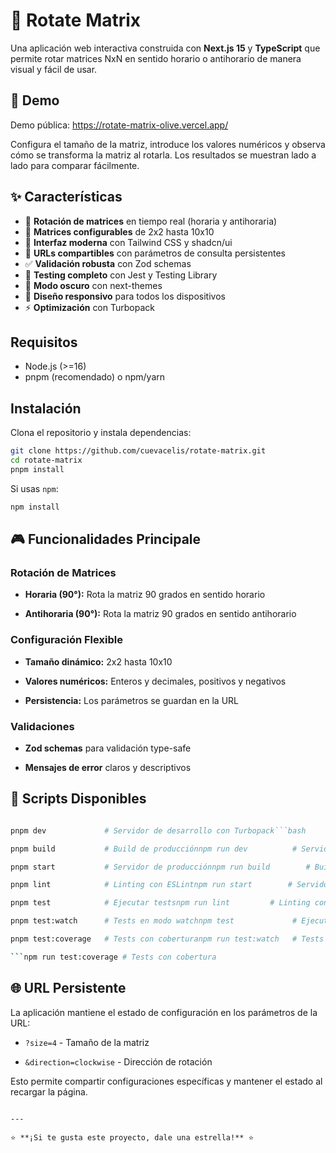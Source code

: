 # 🔄 Rotate Matrix

Una aplicación web interactiva construida con **Next.js 15** y **TypeScript** que permite rotar matrices NxN en sentido horario o antihorario de manera visual y fácil de usar.

## 🎯 Demo
Demo pública: https://rotate-matrix-olive.vercel.app/

Configura el tamaño de la matriz, introduce los valores numéricos y observa cómo se transforma la matriz al rotarla. Los resultados se muestran lado a lado para comparar fácilmente. 

## ✨ Características

- 🔄 **Rotación de matrices** en tiempo real (horaria y antihoraria)
- 📐 **Matrices configurables** de 2x2 hasta 10x10
- 🎨 **Interfaz moderna** con Tailwind CSS y shadcn/ui
- 🔗 **URLs compartibles** con parámetros de consulta persistentes
- ✅ **Validación robusta** con Zod schemas
- 🧪 **Testing completo** con Jest y Testing Library
- 🌙 **Modo oscuro** con next-themes
- 📱 **Diseño responsivo** para todos los dispositivos
- ⚡ **Optimización** con Turbopack

## Requisitos

- Node.js (>=16)
- pnpm (recomendado) o npm/yarn

## Instalación

Clona el repositorio y instala dependencias:

```bash
git clone https://github.com/cuevacelis/rotate-matrix.git
cd rotate-matrix
pnpm install
```

Si usas `npm`:

```bash
npm install
```

## 🎮 Funcionalidades Principale

### Rotación de Matrices

- **Horaria (90°):** Rota la matriz 90 grados en sentido horario

- **Antihoraria (90°):** Rota la matriz 90 grados en sentido antihorario

### Configuración Flexible

- **Tamaño dinámico:** 2x2 hasta 10x10

- **Valores numéricos:** Enteros y decimales, positivos y negativos

- **Persistencia:** Los parámetros se guardan en la URL

### Validaciones

- **Zod schemas** para validación type-safe

- **Mensajes de error** claros y descriptivos

## 📝 Scripts Disponibles

````bash

pnpm dev             # Servidor de desarrollo con Turbopack```bash

pnpm build           # Build de producciónnpm run dev          # Servidor de desarrollo con Turbopack

pnpm start           # Servidor de producciónnpm run build        # Build de producci�n

pnpm lint            # Linting con ESLintnpm run start        # Servidor de producci�n

pnpm test            # Ejecutar testsnpm run lint         # Linting con ESLint

pnpm test:watch      # Tests en modo watchnpm test             # Ejecutar tests

pnpm test:coverage   # Tests con coberturanpm run test:watch   # Tests en modo watch

```npm run test:coverage # Tests con cobertura

````

## 🌐 URL Persistente

La aplicación mantiene el estado de configuración en los parámetros de la URL:

- `?size=4` - Tamaño de la matriz

- `&direction=clockwise` - Dirección de rotación

Esto permite compartir configuraciones específicas y mantener el estado al recargar la página.
```

---

⭐ **¡Si te gusta este proyecto, dale una estrella!** ⭐